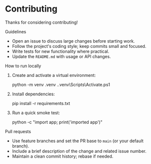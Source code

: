 # Contributing

Thanks for considering contributing!

Guidelines

- Open an issue to discuss large changes before starting work.
- Follow the project's coding style; keep commits small and focused.
- Write tests for new functionality where practical.
- Update the `README.md` with usage or API changes.

How to run locally

1. Create and activate a virtual environment:

    python -m venv .venv
    .\.venv\Scripts\Activate.ps1

2. Install dependencies:

    pip install -r requirements.txt

3. Run a quick smoke test:

    python -c "import app; print('imported app')"

Pull requests

- Use feature branches and set the PR base to `main` (or your default branch).
- Include a brief description of the change and related issue number.
- Maintain a clean commit history; rebase if needed.
